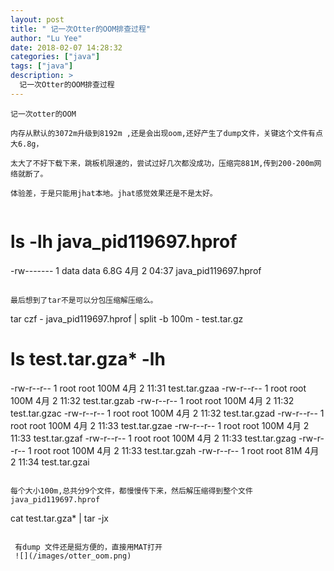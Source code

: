 ```yaml
---
layout: post
title: " 记一次Otter的OOM排查过程"
author: "Lu Yee"
date: 2018-02-07 14:28:32
categories: ["java"]
tags: ["java"]
description: >
  记一次Otter的OOM排查过程
---
```


```
记一次otter的OOM

内存从默认的3072m升级到8192m ,还是会出现oom,还好产生了dump文件，关键这个文件有点大6.8g，

太大了不好下载下来，跳板机限速的，尝试过好几次都没成功，压缩完881M,传到200-200m网络就断了。

体验差，于是只能用jhat本地。jhat感觉效果还是不是太好。


```
# ls -lh  java_pid119697.hprof
-rw------- 1 data data 6.8G 4月   2 04:37 java_pid119697.hprof
```

最后想到了tar不是可以分包压缩解压缩么。

```
tar czf - java_pid119697.hprof  | split -b 100m  - test.tar.gz
# ls test.tar.gza* -lh
-rw-r--r-- 1 root root 100M 4月   2 11:31 test.tar.gzaa
-rw-r--r-- 1 root root 100M 4月   2 11:32 test.tar.gzab
-rw-r--r-- 1 root root 100M 4月   2 11:32 test.tar.gzac
-rw-r--r-- 1 root root 100M 4月   2 11:32 test.tar.gzad
-rw-r--r-- 1 root root 100M 4月   2 11:33 test.tar.gzae
-rw-r--r-- 1 root root 100M 4月   2 11:33 test.tar.gzaf
-rw-r--r-- 1 root root 100M 4月   2 11:33 test.tar.gzag
-rw-r--r-- 1 root root 100M 4月   2 11:33 test.tar.gzah
-rw-r--r-- 1 root root  81M 4月   2 11:34 test.tar.gzai
```

每个大小100m,总共分9个文件，都慢慢传下来，然后解压缩得到整个文件java_pid119697.hprof

```
cat test.tar.gza* | tar -jx
```

 有dump 文件还是挺方便的，直接用MAT打开
 ![](/images/otter_oom.png)
